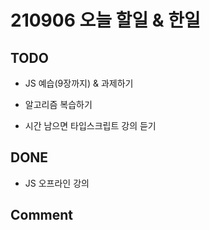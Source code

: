 # 210906 오늘 할일 & 한일

## TODO

- JS 예습(9장까지) & 과제하기

- 알고리즘 복습하기

- 시간 남으면 타입스크립트 강의 듣기

## DONE

- JS 오프라인 강의

## Comment
